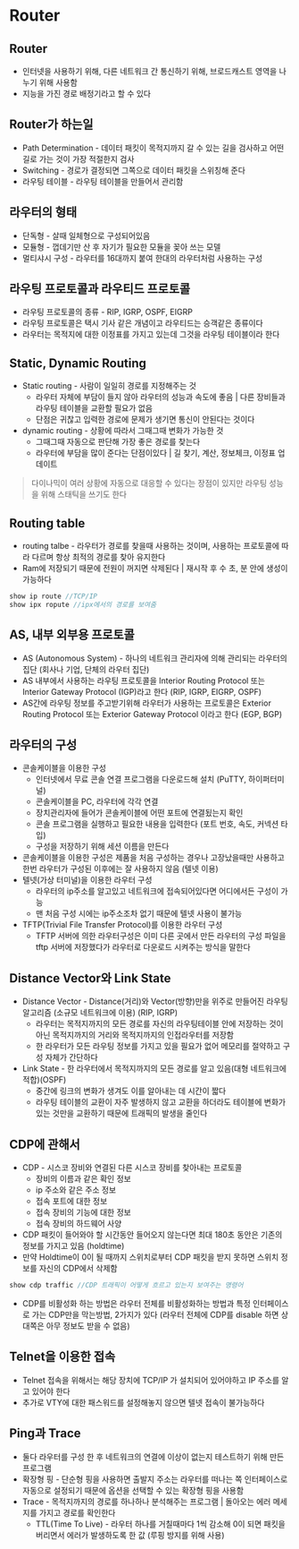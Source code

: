 # Router

## Router

- 인터넷을 사용하기 위해, 다른 네트워크 간 통신하기 위해, 브로드캐스트 영역을 나누기 위해 사용함
- 지능을 가진 경로 배정기라고 할 수 있다

## Router가 하는일

- Path Determination - 데이터 패킷이 목적지까지 갈 수 있는 길을 검사하고 어떤 길로 가는 것이 가장 적절한지 검사
- Switching - 경로가 결정되면 그쪽으로 데이터 패킷을 스위칭해 준다
- 라우팅 테이블 - 라우팅 테이블을 만들어서 관리함

## 라우터의 형태

- 단독형 - 살때 일체형으로 구성되어있음
- 모듈형 - 껍데기만 산 후 자기가 필요한 모듈을 꽂아 쓰는 모델
- 멀티샤시 구성 - 라우터를 16대까지 붙여 한대의 라우터처럼 사용하는 구성

## 라우팅 프로토콜과 라우티드 프로토콜

- 라우팅 프로토콜의 종류 - RIP, IGRP, OSPF, EIGRP
- 라우팅 프로토콜은 택시 기사 같은 개념이고 라우티드는 승객같은 종류이다
- 라우터는 목적지에 대한 이정표를 가지고 있는데 그것을 라우팅 테이블이라 한다

## Static, Dynamic Routing

- Static routing - 사람이 일일히 경로를 지정해주는 것
    - 라우터 자체에 부담이 들지 않아 라우터의 성능과 속도에 좋음 | 다른 장비들과 라우팅 테이블을 교환할 필요가 없음
    - 단점은 귀찮고 입력한 경로에 문제가 생기면 통신이 안된다는 것이다
- dynamic routing - 상황에 따라서 그때그때 변화가 가능한 것
    - 그때그때 자동으로 판단해 가장 좋은 경로를 찾는다
    - 라우터에 부담을 많이 준다는 단점이있다 | 길 찾기, 계산, 정보체크, 이정표 업데이트

> 다이나믹이 여러 상황에 자동으로 대응할 수 있다는 장점이 있지만 라우팅 성능을 위해 스태틱을 쓰기도 한다
> 

## Routing table

- routing talbe - 라우터가 경로를 찾을때 사용하는 것이며, 사용하는 프로토콜에 따라 다르며 항상 최적의 경로를 찾아 유지한다
- Ram에 저장되기 때문에 전원이 꺼지면 삭제된다 | 재시작 후 수 초, 분 안에 생성이 가능하다

```jsx
show ip route //TCP/IP
show ipx ropute //ipx에서의 경로를 보여줌
```

## AS, 내부 외부용 프로토콜

- AS (Autonomous System) - 하나의 네트워크 관리자에 의해 관리되는 라우터의 집단 (회사나 기업, 단체의 라우터 집단)
- AS 내부에서 사용하는 라우팅 프로토콜을 Interior Routing Protocol 또는 Interior Gateway Protocol (IGP)라고 한다 (RIP, IGRP, EIGRP, OSPF)
- AS간에 라우팅 정보를 주고받기위해 라우터가 사용하는 프로토콜은 Exterior Routing Protocol 또는 Exterior Gateway Protocol 이라고 한다 (EGP, BGP)

## 라우터의 구성

- 콘솔케이블을 이용한 구성
    - 인터넷에서 무료 콘솔 연결 프로그램을 다운로드해 설치 (PuTTY, 하이퍼터미널)
    - 콘솔케이블을 PC, 라우터에 각각 연결
    - 장치관리자에 들어가 콘솔케이블에 어떤 포트에 연결됬는지 확인
    - 콘솔 프로그램을 실행하고 필요한 내용을 입력한다 (포트 번호, 속도, 커넥션 타입)
    - 구성을 저장하기 위해 세션 이름을 만든다
- 콘솔케이블을 이용한 구성은 제품을 처음 구성하는 경우나 고장났을때만 사용하고 한번 라우터가 구성된 이후에는 잘 사용하지 않음 (텔넷 이용)
- 텔넷(가상 터미널)을 이용한 라우터 구성
    - 라우터의 ip주소를 알고있고 네트워크에 접속되어있다면 어디에서든 구성이 가능
    - 맨 처음 구성 시에는 ip주소조차 없기 때문에 텔넷 사용이 불가능
- TFTP(Trivial File Transfer Protocol)를 이용한 라우터 구성
    - TFTP 서버에 의한 라우터구성은 이미 다른 곳에서 만든 라우터의 구성 파일을 tftp 서버에 저장했다가 라우터로 다운로드 시켜주는 방식을 말한다

## Distance Vector와 Link State

- Distance Vector - Distance(거리)와 Vector(방향)만을 위주로 만들어진 라우팅 알고리즘 (소규모 네트워크에 이용) (RIP, IGRP)
    - 라우터는 목적지까지의 모든 경로를 자신의 라우팅테이블 안에 저장하는 것이 아닌 목적지까지의 거리와 목적지까지의 인접라우터를 저장함
    - 한 라우터가 모든 라우팅 정보를 가지고 있을 필요가 없어 메모리를 절약하고 구성 자체가 간단하다
- Link State - 한 라우터에서 목적지까지의 모든 경로를 알고 있음(대형 네트워크에 적합)(OSPF)
    - 중간에 링크의 변화가 생겨도 이를 알아내는 데 시간이 짧다
    - 라우팅 테이블의 교환이 자주 발생하지 않고 교환을 하더라도 테이블에 변화가 있는 것만을 교환하기 때문에 트래픽의 발생을 줄인다

## CDP에 관해서

- CDP - 시스코 장비와 연결된 다른 시스코 장비를 찾아내는 프로토콜
    - 장비의 이름과 같은 확인 정보
    - ip 주소와 같은 주소 정보
    - 접속 포트에 대한 정보
    - 접속 장비의 기능에 대한 정보
    - 접속 장비의 하드웨어 사양
- CDP 패킷이 들어와야 할 시간동안 들어오지 않는다면 최대 180초 동안은 기존의 정보를 가지고 있음 (holdtime)
- 만약 Holdtime이 0이 될 때까지 스위치로부터 CDP 패킷을 받지 못하면 스위치 정보를 자신의 CDP에서 삭제함

```jsx
show cdp traffic //CDP 트래픽이 어떻게 흐르고 있는지 보여주는 명령어
```

- CDP를 비활성화 하는 방법은 라우터 전체를 비활성화하는 방법과 특정 인터페이스로 가는 CDP만을 막는방법, 2가지가 있다 (라우터 전체에 CDP를 disable 하면 상대쪽은 아무 정보도 받을 수 없음)

## Telnet을 이용한 접속

- Telnet 접속을 위해서는 해당 장치에 TCP/IP 가 설치되어 있어야하고 IP 주소를 알고 있어야 한다
- 추가로 VTY에 대한 패스워드를 설정해놓지 않으면 텔넷 접속이 불가능하다

## Ping과 Trace

- 둘다 라우터를 구성 한 후 네트워크의 연결에 이상이 없는지 테스트하기 위해 만든 프로그램
- 확장형 핑 - 단순형 핑을 사용하면 출발지 주소는 라우터를 떠나는 쪽 인터페이스로 자동으로 설정되기 때문에 옵션을 선택할 수 있는 확장형 핑을 사용함
- Trace - 목적지까지의 경로를 하나하나 분석해주는 프로그램 | 돌아오는 에러 메세지를 가지고 경로를 확인한다
    - TTL(Time To Live) - 라우터 하나를 거칠때마다 1씩 감소해 0이 되면 패킷을 버리면서 에러가 발생하도록 한 값 (루핑 방지를 위해 사용)